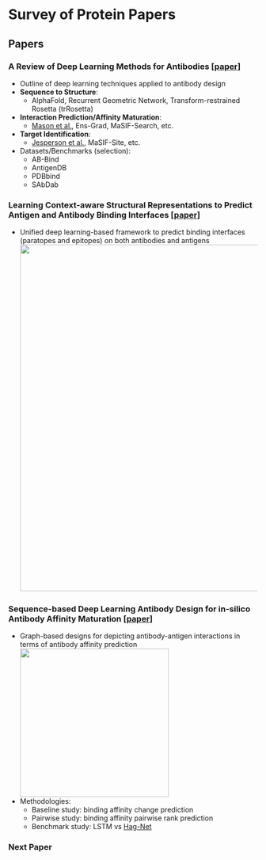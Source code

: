 # Survey of Protein Papers

## Papers

### A Review of Deep Learning Methods for Antibodies [[paper](https://www.mdpi.com/2073-4468/9/2/12/htm)]  
- Outline of deep learning techniques applied to antibody design  
- **Sequence to Structure**:  
  - AlphaFold, Recurrent Geometric Network, Transform-restrained Rosetta (trRosetta)  
- **Interaction Prediction/Affinity Maturation**:  
  - [Mason et al.](https://www.biorxiv.org/content/10.1101/617860v3.full.pdf), Ens-Grad, MaSIF-Search, etc.  
- **Target Identification**:  
  - [Jesperson et al.](https://www.frontiersin.org/articles/10.3389/fimmu.2019.00298/full), MaSIF-Site, etc.  
- Datasets/Benchmarks (selection):  
  - AB-Bind  
  - AntigenDB  
  - PDBbind  
  - SAbDab  

### Learning Context-aware Structural Representations to Predict Antigen and Antibody Binding Interfaces [[paper](https://www.biorxiv.org/content/10.1101/658054v1.full.pdf)]  
- Unified deep learning-based framework to predict binding interfaces (paratopes and epitopes) on both antibodies and antigens  
  <img src="https://user-images.githubusercontent.com/35266817/129929403-aea9802f-671f-4dd1-b96a-f3262bc5988c.png" width="700">  

### Sequence-based Deep Learning Antibody Design for in-silico Antibody Affinity Maturation [[paper](https://arxiv.org/pdf/2103.03724.pdf)]  
- Graph-based designs for depicting antibody-antigen interactions in terms of antibody affinity prediction  
  <img src="https://user-images.githubusercontent.com/35266817/129935242-3de88a0d-19f0-4fc8-af10-1fb9103ec466.png" width="300" align="center">   
- Methodologies:  
  - Baseline study: binding affinity change prediction
  - Pairwise study: binding affinity pairwise rank prediction
  - Benchmark study: LSTM vs [Hag-Net](https://arxiv.org/pdf/2102.04064.pdf)

### Next Paper
